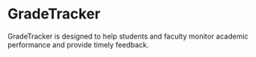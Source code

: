 # GradeTracker
 GradeTracker is designed to help students and faculty monitor academic performance and provide timely feedback. 
